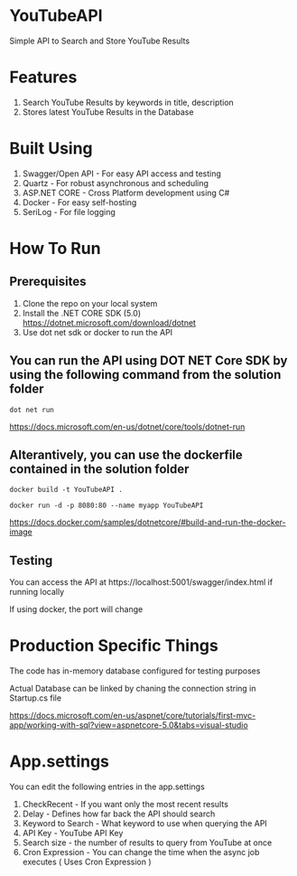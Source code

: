 # YouTubeAPI
Simple API to Search and Store YouTube Results

# Features 
  1. Search YouTube Results by keywords in title, description
  2. Stores latest YouTube Results in the Database

# Built Using
  1. Swagger/Open API - For easy API access and testing
  2. Quartz - For robust asynchronous and scheduling
  3. ASP.NET CORE - Cross Platform development using C#
  4. Docker - For easy self-hosting
  5. SeriLog - For file logging


# How To Run

## Prerequisites
  1. Clone the repo on your local system
  2. Install the .NET CORE SDK (5.0) https://dotnet.microsoft.com/download/dotnet
  3. Use dot net sdk or docker to run the API

## You can run the API using DOT NET Core SDK by using the following command from the solution folder
  `dot net run`
  
   https://docs.microsoft.com/en-us/dotnet/core/tools/dotnet-run
  
## Alterantively, you can use the dockerfile contained in the solution folder
  `docker build -t YouTubeAPI .`
  
  `docker run -d -p 8080:80 --name myapp YouTubeAPI`
  
  https://docs.docker.com/samples/dotnetcore/#build-and-run-the-docker-image
  
## Testing
  You can access the API at  https://localhost:5001/swagger/index.html if running locally
  
  If using docker, the port will change
  
# Production Specific Things
  The code has in-memory database configured for testing purposes
  
  Actual Database can be linked by chaning the connection string in Startup.cs file
  
  https://docs.microsoft.com/en-us/aspnet/core/tutorials/first-mvc-app/working-with-sql?view=aspnetcore-5.0&tabs=visual-studio

# App.settings
You can edit the following entries in the app.settings
  1. CheckRecent - If you want only the most recent results
  2. Delay - Defines how far back the API should search
  3. Keyword to Search - What keyword to use when querying the API
  4. API Key - YouTube API Key
  5. Search size - the number of results to query from YouTube at once
  6. Cron Expression - You can change the time when the async job executes ( Uses Cron Expression )
